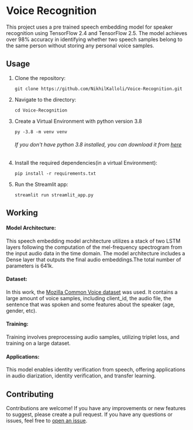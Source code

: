 # Voice Recognition 
This project uses a pre trained speech embedding model for speaker recognition using TensorFlow 2.4 and TensorFlow 2.5. The model achieves over 98% accuracy in identifying whether two speech samples belong to the same person without storing any personal voice samples.

## Usage

1. Clone the repository:

   ```
   git clone https://github.com/NikhilKalloli/Voice-Recognition.git
   ```
2. Navigate to the directory:
    ```
    cd Voice-Recognition
    ```

3. Create a Virtual Environment with python version 3.8
    ```
    py -3.8 -m venv venv
    ```
   ###### If you don't have python 3.8 installed, you can download it from [here](https://www.python.org/downloads/release/python-380/)

4. Install the required dependencies(in a virtual Environment):
    ```
    pip install -r requirements.txt
    ```

5. Run the Streamlit app:
    ``` 
    streamlit run streamlit_app.py
    ```

## Working
#### **Model Architecture:** 
This speech embedding model architecture utilizes a stack of two LSTM layers following the computation of the mel-frequency spectrogram from the input audio data in the time domain. The model architecture includes a Dense layer that outputs the final audio embeddings.The total number of parameters is 641k.

#### **Dataset:**
In this work, the [Mozilla Common Voice dataset](https://commonvoice.mozilla.org/en/datasets) was used. It contains a large amount of voice samples, including client_id, the audio file, the sentence that was spoken and some features about the speaker (age, gender, etc).

#### **Training:** 
Training involves preprocessing audio samples, utilizing triplet loss, and training on a large dataset.

#### **Applications:** 
This model enables identity verification from speech, offering applications in audio diarization, identity verification, and transfer learning.


## Contributing
Contributions are welcome! If you have any improvements or new features to suggest, please create a pull request.
If you have any questions or issues, feel free to [open an issue](https://github.com/NikhilKalloli/Voice-Recognition/issues).


